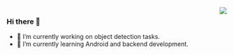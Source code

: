 <img align="right" src="https://github-readme-stats.vercel.app/api?username=LehiChiang&show_icons=true&icon_color=CE1D2D&text_color=718096&bg_color=ffffff&hide_title=true" />

### Hi there 👋

<!--
**LehiChiang/LehiChiang** is a ✨ _special_ ✨ repository because its `README.md` (this file) appears on your GitHub profile.
Here are some ideas to get you started:-->

- 🔭 I’m currently working on object detection tasks.
- 🌱 I’m currently learning Android and backend development.
<!-- 📫 How to reach me: ...
- 😄 Pronouns: ...
- ⚡ Fun fact: ...-->
